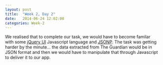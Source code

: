 ```yaml
---
layout: post
title:  "Week 2, Day 2"
date:   2014-06-24 12:02:00
categories: Week-2
---
```


We realised that to complete our task, we would have to become familar with some <a href="http://jqueryui.com/">jQuery UI</a> Javascript language and <a href="http://json-p.org/">JSONP</a>. The task was getting harder by the minute... the data extracted  from The Guardian would be in JSON format and then we would have to manipulate that through Javascript to deliver it to our app.